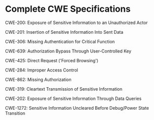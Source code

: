 

# Complete CWE Specifications

CWE-200: Exposure of Sensitive Information to an Unauthorized Actor

CWE-201: Insertion of Sensitive Information Into Sent Data

CWE-306: Missing Authentication for Critical Function

CWE-639: Authorization Bypass Through User-Controlled Key

CWE-425: Direct Request ('Forced Browsing')

CWE-284: Improper Access Control

CWE-862: Missing Authorization

CWE-319: Cleartext Transmission of Sensitive Information

CWE-202: Exposure of Sensitive Information Through Data Queries

CWE-1272: Sensitive Information Uncleared Before Debug/Power State Transition